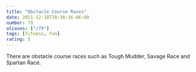 ```yaml
---
title: "Obstacle Course Races"
date: 2021-12-18T20:38:16-06:00
number: 79
aliases: ["/79"]
tags: [fitness, fun]
rating: 5
---
```


There are obstacle course races such as Tough Mudder, Savage Race and Spartan Race.
